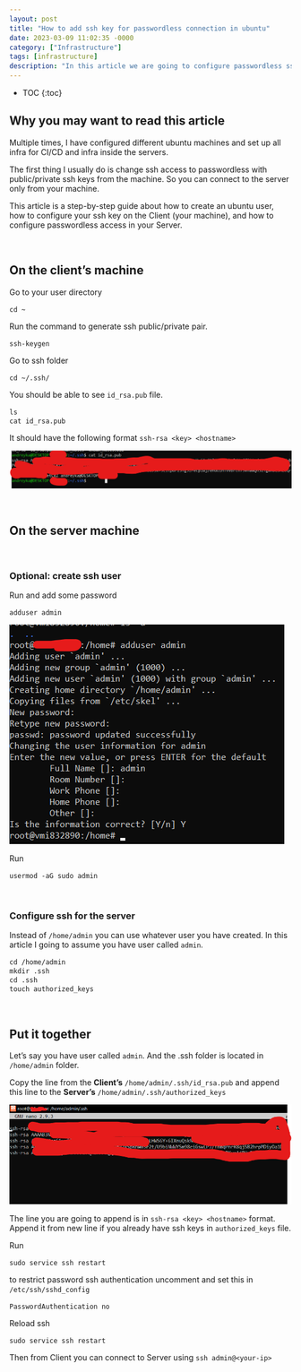 ```yaml
---
layout: post
title: "How to add ssh key for passwordless connection in ubuntu"
date: 2023-03-09 11:02:35 -0000
category: ["Infrastructure"]
tags: [infrastructure]
description: "In this article we are going to configure passwordless ssh connection from your client machine to the linux server. This is step-by-step guide about how to change standard ssh connection using username and password to only username plus private/public ssh key pair."
---
```


* TOC
{:toc}

<!-- Output copied to clipboard! -->

<!-----

You have some errors, warnings, or alerts. If you are using reckless mode, turn it off to see inline alerts.
* ERRORs: 0
* WARNINGs: 0
* ALERTS: 3

Conversion time: 1.217 seconds.


Using this Markdown file:

1. Paste this output into your source file.
2. See the notes and action items below regarding this conversion run.
3. Check the rendered output (headings, lists, code blocks, tables) for proper
   formatting and use a linkchecker before you publish this page.

Conversion notes:

* Docs to Markdown version 1.0β34
* Fri Mar 10 2023 06:55:54 GMT-0800 (PST)
* Source doc: How to add ssh key for passwordless connection in ubuntu
* This document has images: check for >>>>>  gd2md-html alert:  inline image link in generated source and store images to your server. NOTE: Images in exported zip file from Google Docs may not appear in  the same order as they do in your doc. Please check the images!

----->



## **Why you may want to read this article**

Multiple times, I have configured different ubuntu machines and set up all infra for CI/CD and infra inside the servers.

The first thing I usually do is change ssh access to passwordless with public/private ssh keys from the machine. So you can connect to the server only from your machine.

This article is a step-by-step guide about how to create an ubuntu user, how to configure your ssh key on the Client (your machine), and how to configure passwordless access in your Server.

<br>


## **On the client’s machine**

Go to your user directory

```
cd ~
```

Run the command to generate ssh public/private pair.

```
ssh-keygen
```

Go to ssh folder

```
cd ~/.ssh/
```

You should be able to see `id_rsa.pub` file.

```
ls
cat id_rsa.pub
```

It should have the following format `ssh-rsa <key> <hostname>`


[![alt_text](/assets/2023-03-09-how-to-add-ssh-key-for-passwordless-connection-in-ubuntu/image3.png "image_tooltip")](/assets/2023-03-09-how-to-add-ssh-key-for-passwordless-connection-in-ubuntu/image3.png "image_tooltip")



<br>

## **On the server machine**


<br>

### **Optional: create ssh user**

Run and add some password

```
adduser admin
```


[![alt_text](/assets/2023-03-09-how-to-add-ssh-key-for-passwordless-connection-in-ubuntu/image2.png "image_tooltip")](/assets/2023-03-09-how-to-add-ssh-key-for-passwordless-connection-in-ubuntu/image2.png "image_tooltip")


Run

```
usermod -aG sudo admin
```


<br>

### **Configure ssh for the server**

Instead of `/home/admin` you can use whatever user you have created.
In this article I going to assume you have user called `admin`.

```
cd /home/admin
mkdir .ssh
cd .ssh
touch authorized_keys
```


<br>

## **Put it together**

Let’s say you have user called `admin`. And the .ssh folder is located in `/home/admin` folder.

Copy the line from the  **Client’s** `/home/admin/.ssh/id_rsa.pub` and append this line to the **Server’s** `/home/admin/.ssh/authorized_keys`


[![alt_text](/assets/2023-03-09-how-to-add-ssh-key-for-passwordless-connection-in-ubuntu/image1.png "image_tooltip")](/assets/2023-03-09-how-to-add-ssh-key-for-passwordless-connection-in-ubuntu/image1.png "image_tooltip")


The line you are going to append is in  `ssh-rsa <key> <hostname>` format. Append it from new line if you already have ssh keys in `authorized_keys` file.

Run

```
sudo service ssh restart
```

to restrict password ssh authentication uncomment and set this in  `/etc/ssh/sshd_config`

```
PasswordAuthentication no
```

Reload ssh

```
sudo service ssh restart
```

Then from Client you can connect to Server using `ssh admin@<your-ip>`
